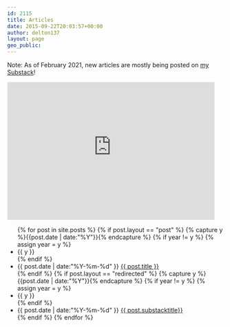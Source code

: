 ```yaml
---
id: 2115
title: Articles
date: 2015-09-22T20:03:57+00:00
author: delton137
layout: page
geo_public:
---
```


Note: As of February 2021, new articles are mostly being posted on [my Substack](www.moreisdifferent.blog)!

<iframe src="https://moreisdifferent.substack.com/embed" width="480" height="320" style="border:1px solid #EEE; background:white;" frameborder="0" scrolling="no"></iframe>

<ul class="listing">
{% for post in site.posts %}
    {% if post.layout == "post" %}
        {% capture y %}{{post.date | date:"%Y"}}{% endcapture %}
        {% if year != y %}
            {% assign year = y %}
            <li class="listing-seperator">{{ y }}</li>
        {% endif %}
        <li class="listing-item">
            <time datetime="{{ post.date | date:"%Y-%m-%d" }}">{{ post.date | date:"%Y-%m-%d" }}</time>
            <a href="{{ post.url }}" title="{{ post.title }}">{{ post.title }}</a>
        </li>
    {% endif %}
    {% if post.layout == "redirected" %}
    {% capture y %}{{post.date | date:"%Y"}}{% endcapture %}
    {% if year != y %}
        {% assign year = y %}
        <li class="listing-seperator">{{ y }}</li>
    {% endif %}
    <li class="listing-item">
        <time datetime="{{ post.date | date:"%Y-%m-%d" }}">{{ post.date | date:"%Y-%m-%d" }}</time>
        <a href="{{ post.redirect_to }}" title="{{ post.title }}">{{ post.substacktitle}}</a>
    </li>
    {% endif %}
{% endfor %}
</ul>
